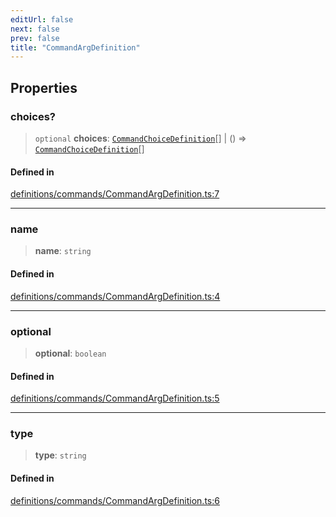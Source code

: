 ```yaml
---
editUrl: false
next: false
prev: false
title: "CommandArgDefinition"
---
```


## Properties

### choices?

> `optional` **choices**: [`CommandChoiceDefinition`](/api/interfaces/commandchoicedefinition/)[] \| () => [`CommandChoiceDefinition`](/api/interfaces/commandchoicedefinition/)[]

#### Defined in

[definitions/commands/CommandArgDefinition.ts:7](https://github.com/ZumitoTeam/zumito-framework/blob/f77a1e7d4ead227692d81d4d92214a82370f6edc/src/definitions/commands/CommandArgDefinition.ts#L7)

***

### name

> **name**: `string`

#### Defined in

[definitions/commands/CommandArgDefinition.ts:4](https://github.com/ZumitoTeam/zumito-framework/blob/f77a1e7d4ead227692d81d4d92214a82370f6edc/src/definitions/commands/CommandArgDefinition.ts#L4)

***

### optional

> **optional**: `boolean`

#### Defined in

[definitions/commands/CommandArgDefinition.ts:5](https://github.com/ZumitoTeam/zumito-framework/blob/f77a1e7d4ead227692d81d4d92214a82370f6edc/src/definitions/commands/CommandArgDefinition.ts#L5)

***

### type

> **type**: `string`

#### Defined in

[definitions/commands/CommandArgDefinition.ts:6](https://github.com/ZumitoTeam/zumito-framework/blob/f77a1e7d4ead227692d81d4d92214a82370f6edc/src/definitions/commands/CommandArgDefinition.ts#L6)

